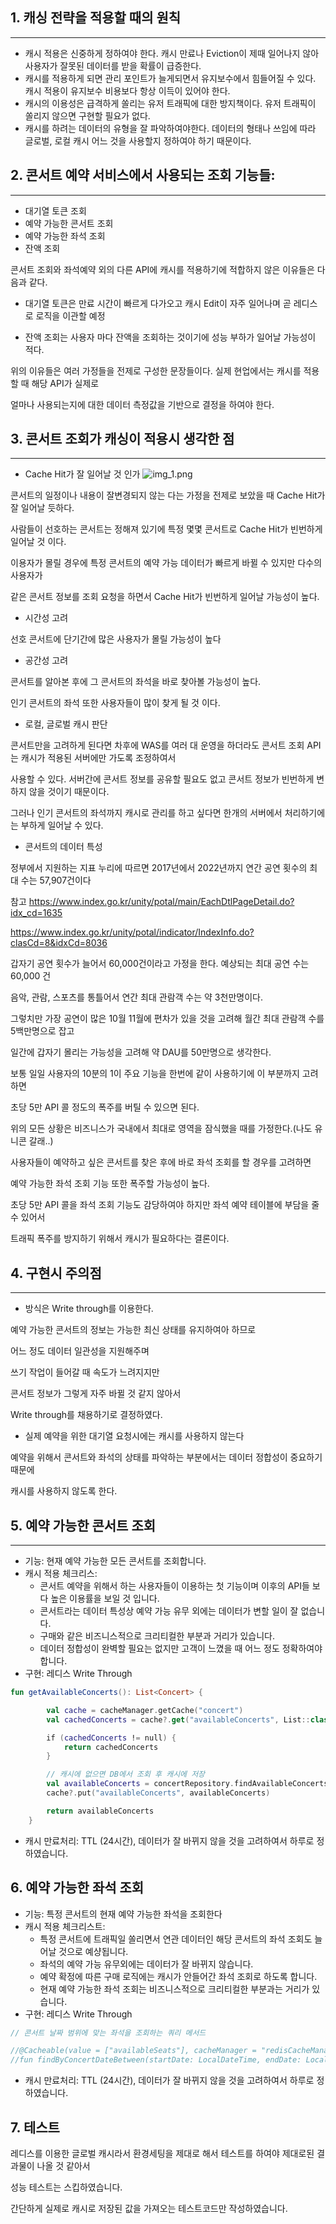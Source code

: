## 1. 캐싱 전략을 적용할 때의 원칙
---

- 캐시 적용은 신중하게 정하여야 한다. 캐시 만료나 Eviction이 제때 일어나지 않아 사용자가 잘못된 데이터를 받을 확률이 급증한다.
- 캐시를 적용하게 되면 관리 포인트가 늘게되면서 유지보수에서 힘들어질 수 있다. 캐시 적용이 유지보수 비용보다 항상 이득이 있어야 한다.
- 캐시의 이용성은 급격하게 쏠리는 유저 트래픽에 대한 방지책이다. 유저 트래픽이 쏠리지 않으면 구현할 필요가 없다.
- 캐시를 하려는 데이터의 유형을 잘 파악하여야한다. 데이터의 형태나 쓰임에 따라 글로벌, 로컬 캐시 어느 것을 사용할지 정하여야 하기 때문이다.

## 2. 콘서트 예약 서비스에서 사용되는 조회 기능들:
---

- 대기열 토큰 조회
- 예약 가능한 콘서트 조회
- 예약 가능한 좌석 조회
- 잔액 조회

콘서트 조회와 좌석예약 외의 다른 API에 캐시를 적용하기에 적합하지 않은 이유들은 다음과 같다.

- 대기열 토큰은 만료 시간이 빠르게 다가오고 캐시 Edit이 자주 일어나며 곧 레디스로 로직을 이관할 예정

- 잔액 조회는 사용자 마다 잔액을 조회하는 것이기에 성능 부하가 일어날 가능성이 적다.

위의 이유들은 여러 가정들을 전제로 구성한 문장들이다. 실제 현업에서는 캐시를 적용할 때 해당 API가 실제로

얼마나 사용되는지에 대한 데이터 측정값을 기반으로 결정을 하여야 한다.


## 3. 콘서트 조회가 캐싱이 적용시 생각한 점
---

- Cache Hit가 잘 일어날 것 인가
![img_1.png](img_1.png)

콘서트의 일정이나 내용이 잘변경되지 않는 다는 가정을 전제로 보았을 때 Cache Hit가 잘 일어날 듯하다.

사람들이 선호하는 콘서트는 정해져 있기에 특정 몇몇 콘서트로 Cache Hit가 빈번하게 일어날 것 이다.

이용자가 몰릴 경우에 특정 콘서트의 예약 가능 데이터가 빠르게 바뀔 수 있지만 다수의 사용자가

같은 콘서트 정보를 조회 요청을 하면서 Cache Hit가 빈번하게 일어날 가능성이 높다.

- 시간성 고려

선호 콘서트에 단기간에 많은 사용자가 몰릴 가능성이 높다

- 공간성 고려

콘서트를 알아본 후에 그 콘서트의 좌석을 바로 찾아볼 가능성이 높다.

인기 콘서트의 좌석 또한 사용자들이 많이 찾게 될 것 이다.

- 로컬, 글로벌 캐시 판단

콘서트만을 고려하게 된다면  차후에 WAS를 여러 대 운영을 하더라도 콘서트 조회 API는 캐시가 적용된 서버에만 가도록 조정하여서

사용할 수 있다. 서버간에 콘서트 정보를 공유할 필요도 없고 콘서트 정보가 빈번하게 변하지 않을 것이기 때문이다.

그러나 인기 콘서트의 좌석까지 캐시로 관리를 하고 싶다면 한개의 서버에서 처리하기에는 부하게 일어날 수 있다.

- 콘서트의 데이터 특성

정부에서 지원하는 지표 누리에 따르면 2017년에서 2022년까지 연간 공연 횟수의 최대 수는 57,907건이다

참고 https://www.index.go.kr/unity/potal/main/EachDtlPageDetail.do?idx_cd=1635

https://www.index.go.kr/unity/potal/indicator/IndexInfo.do?clasCd=8&idxCd=8036

갑자기 공연 횟수가 늘어서 60,000건이라고 가정을 한다. 예상되는 최대 공연 수는 60,000 건 

음악, 관람, 스포츠를 통틀어서 연간 최대 관람객 수는 약 3천만명이다.

그렇치만 가장 공연이 많은 10월 11월에 편차가 있을 것을 고려해 월간 최대 관람객 수를 5백만명으로 잡고

일간에 갑자기 몰리는 가능성을 고려해 약 DAU를 50만명으로 생각한다.

보통 일일 사용자의 10분의 1이 주요 기능을 한번에 같이 사용하기에 이 부분까지 고려하면

초당 5만 API 콜 정도의 폭주를 버틸 수 있으면 된다.

위의 모든 상황은 비즈니스가 국내에서 최대로 영역을 잠식했을 때를 가정한다.(나도 유니콘 갈래..)

사용자들이 예약하고 싶은 콘서트를 찾은 후에 바로 좌석 조회를 할 경우를 고려하면

예약 가능한 좌석 조회 기능 또한 폭주할 가능성이 높다.

초당 5만 API 콜을 좌석 조회 기능도 감당하여야 하지만 좌석 예약 테이블에 부담을 줄 수 있어서

트래픽 폭주를 방지하기 위해서 캐시가 필요하다는 결론이다.

## 4. 구현시 주의점
---

- 방식은 Write through를 이용한다.

예약 가능한 콘서트의 정보는 가능한 최신 상태를 유지하여아 하므로

어느 정도 데이터 일관성을 지원해주며

쓰기 작업이 들어갈 때 속도가 느려지지만

콘서트 정보가 그렇게 자주 바뀔 것 같지 않아서

Write through를 채용하기로 결정하였다.

- 실제 예약을 위한 대기열 요청시에는 캐시를 사용하지 않는다

예약을 위해서 콘서트와 좌석의 상태를 파악하는 부분에서는 데이터 정합성이 중요하기 때문에

캐시를 사용하지 않도록 한다.


## 5. 예약 가능한 콘서트 조회 
---

- 기능: 현재 예약 가능한 모든 콘서트를 조회합니다.
- 캐시 적용 체크리스:
  - 콘서트 예약을 위해서 하는 사용자들이 이용하는 첫 기능이며 이후의 API들 보다 높은 이용률을 보일 것 입니다.
  - 콘서트라는 데이터 특성상 예약 가능 유무 외에는 데이터가 변할 일이 잘 없습니다.
  - 구매와 같은 비즈니스적으로 크리티컬한 부분과 거리가 있습니다.
  - 데이터 정합성이 완벽할 필요는 없지만 고객이 느꼈을 때 어느 정도 정확하여야 합니다.
- 구현: 레디스 Write Through
```kotlin
fun getAvailableConcerts(): List<Concert> {

        val cache = cacheManager.getCache("concert")
        val cachedConcerts = cache?.get("availableConcerts", List::class.java) as? List<Concert>

        if (cachedConcerts != null) {
            return cachedConcerts
        }

        // 캐시에 없으면 DB에서 조회 후 캐시에 저장
        val availableConcerts = concertRepository.findAvailableConcerts()
        cache?.put("availableConcerts", availableConcerts)

        return availableConcerts
    } 
```
- 캐시 만료처리: TTL (24시간), 데이터가 잘 바뀌지 않을 것을 고려하여서 하루로 정하였습니다.

## 6. 예약 가능한 좌석 조회

- 기능: 특정 콘서트의 현재 예약 가능한 좌석을 조회한다
- 캐시 적용 체크리스트:
  - 특정 콘서트에 트래픽일 쏠리면서 연관 데이터인 해당 콘서트의 좌석 조회도 늘어날 것으로 예샹됩니다.
  - 좌석의 예약 가능 유무외에는 데이터가 잘 바뀌지 않습니다.
  - 예약 확정에 따른 구매 로직에는 캐시가 안들어간 좌석 조회로 하도록 합니다.
  - 현재 예약 가능한 좌석 조회는 비즈니스적으로 크리티컬한 부분과는 거리가 있습니다.
- 구현: 레디스 Write Through
```kotlin
// 콘서트 날짜 범위에 맞는 좌석을 조회하는 쿼리 메서드

//@Cacheable(value = ["availableSeats"], cacheManager = "redisCacheManager")
//fun findByConcertDateBetween(startDate: LocalDateTime, endDate: LocalDateTime): List<Seat> 
```
- 캐시 만료처리: TTL (24시간), 데이터가 잘 바뀌지 않을 것을 고려하여서 하루로 정하였습니다.

## 7. 테스트

레디스를 이용한 글로벌 캐시라서 환경세팅을 제대로 해서 테스트를 하여야 제대로된 결과물이 나올 것 같아서

성능 테스트는 스킵하였습니다.

간단하게 실제로 캐시로 저장된 값을 가져오는 테스트코드만 작성하였습니다.





